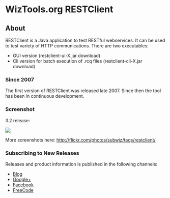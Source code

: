 # WizTools.org RESTClient

## About

RESTClient is a Java application to test RESTful webservices. It can be used to test variety of HTTP communications. There are two executables:

* GUI version (restclient-ui-X.jar download)
* Cli version for batch execution of .rcq files (restclient-cli-X.jar download)

### Since 2007

The first version of RESTClient was released late 2007. Since then the tool has been in continuous development.

### Screenshot

3.2 release:

[![](http://farm3.staticflickr.com/2827/9007025500_030273a590_o.png)](http://www.flickr.com/photos/subwiz/9007025500/)

More screenshots here: http://flickr.com/photos/subwiz/tags/restclient/

### Subscribing to New Releases

Releases and product information is published in the following channels:

* [Blog](http://blog.wiztools.org/)
* [Google+](https://plus.google.com/b/107749935334365269480/)
* [Facebook](https://www.facebook.com/wiztools.org)
* [FreeCode](http://freecode.com/projects/restclient/)

